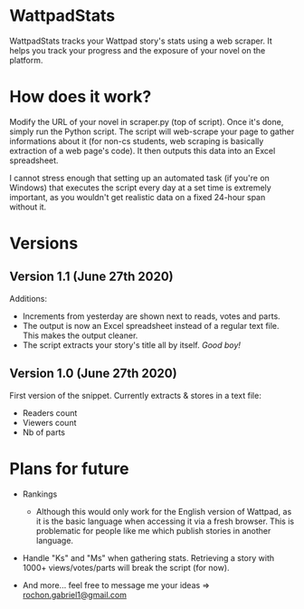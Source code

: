 # WattpadStats
WattpadStats tracks your Wattpad story's stats using a web scraper. It helps you track your progress and the exposure of your novel on the platform. 

# How does it work?
Modify the URL of your novel in scraper.py (top of script). Once it's done, simply run the Python script. The script will web-scrape your page to gather informations about it (for non-cs students, web scraping is basically extraction of a web page's code). It then outputs this data into an Excel spreadsheet.

I cannot stress enough that setting up an automated task (if you're on Windows) that executes the script every day at a set time is extremely important, as you wouldn't get realistic data on a fixed 24-hour span without it.

# Versions
## Version 1.1 (June 27th 2020)
Additions:
- Increments from yesterday are shown next to reads, votes and parts.
- The output is now an Excel spreadsheet instead of a regular text file. This makes the output cleaner.
- The script extracts your story's title all by itself. *Good boy!*

## Version 1.0 (June 27th 2020)
First version of the snippet. Currently extracts & stores in a text file:
- Readers count
- Viewers count
- Nb of parts

# Plans for future 
- Rankings
  - Although this would only work for the English version of Wattpad, as it is the basic language when accessing it via a fresh browser. This is problematic for people like me which publish stories in another language.
  
- Handle "Ks" and "Ms" when gathering stats. Retrieving a story with 1000+ views/votes/parts will break the script (for now).
  
- And more... feel free to message me your ideas => rochon.gabriel1@gmail.com
